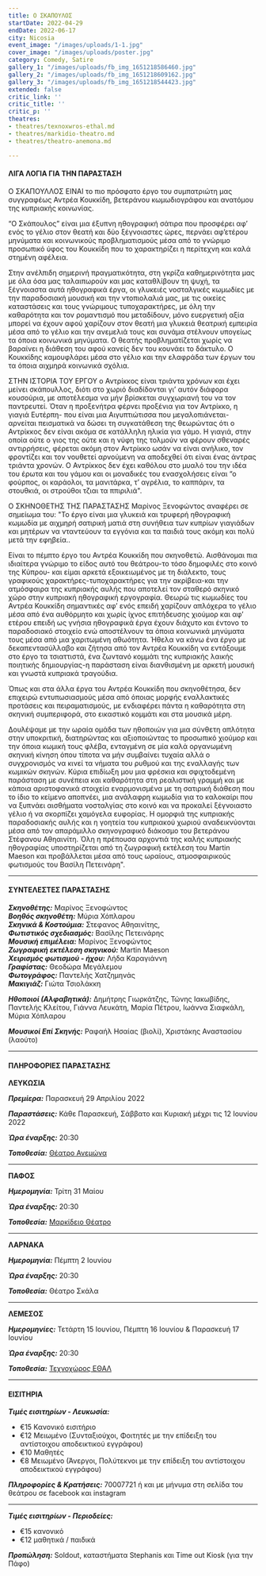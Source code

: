 ```yaml
---
title: Ο ΣΚΑΠΟΥΛΟΣ
startDate: 2022-04-29
endDate: 2022-06-17
city: Nicosia
event_image: "/images/uploads/1-1.jpg"
cover_image: "/images/uploads/poster.jpg"
category: Comedy, Satire
gallery_1: "/images/uploads/fb_img_1651218586460.jpg"
gallery_2: "/images/uploads/fb_img_1651218609162.jpg"
gallery_3: "/images/uploads/fb_img_1651218544423.jpg"
extended: false
critic_link: ''
critic_title: ''
critic_p: ''
theatres:
- theatres/texnoxwros-ethal.md
- theatres/markidio-theatro.md
- theatres/theatro-anemona.md

---
```

#### ΛΙΓΑ ΛΟΓΙΑ ΓΙΑ ΤΗΝ ΠΑΡΑΣΤΑΣΗ

Ο ΣΚΑΠΟΥΛΛΟΣ ΕΙΝΑΙ το πιο πρόσφατο έργο του συμπατριώτη μας συγγραφέως Αντρέα Κουκκίδη, βετεράνου κωμωδιογράφου και ανατόμου της κυπριακής κοινωνίας.

“Ο Σκάπουλος” είναι μια έξυπνη ηθογραφική σάτιρα που προσφέρει αφ’ ενός το γέλιο στον θεατή και δύο ξέγνοιαστες ώρες, περνάει αφ’ετέρου μηνύματα και κοινωνικούς προβληματισμούς μέσα από το γνώριμο προσωπικό ύφος του Κουκκίδη που το χαρακτηρίζει η περίτεχνη και καλά στημένη αφέλεια.

Στην ανέλπιδη σημερινή πραγματικότητα, στη γκρίζα καθημερινότητα μας με όλα όσα μας ταλαιπωρούν και μας καταθλίβουν τη ψυχή, τα ξέγνοιαστα αυτά ηθογραφικά έργα, οι γλυκειές νοσταλγικές κωμωδίες με την παραδοσιακή μουσική και την ντοπιολαλιά μας, με τις οικείες καταστάσεις και τους γνώριμους τυποχαρακτήρες, με όλη την καθαρότητα και τον ρομαντισμό που μεταδίδουν, μόνο ευεργετική αξία μπορεί να έχουν αφού χαρίζουν στον θεατή μια γλυκειά θεατρική εμπειρία μέσα από το γέλιο και την ανεμελιά τους και συνάμα στέλνουν υπογείως τα όποια κοινωνικά μηνύματα. Ο θεατής προβληματίζεται χωρίς να βαραίνει η διάθεση του αφού κανείς δεν του κουνάει το δάκτυλο. Ο Κουκκίδης καμουφλάρει μέσα στο γέλιο και την ελαφράδα των έργων του τα όποια αιχμηρά κοινωνικά σχόλια.

ΣΤΗΝ ΙΣΤΟΡΙΑ ΤΟΥ ΕΡΓΟΥ ο Αντρίκκος είναι τριάντα χρόνων και έχει μείνει σκάπουλλος, διότι στο χωριό διαδίδονται γι’ αυτόν διάφορα κουσούρια, με αποτέλεσμα να μήν βρίσκεται συγχωριανή του να τον παντρευτεί. Όταν η προξενήτρα φέρνει προξένια για τον Αντρίκκο, η γιαγιά Ευτέρπη- που είναι μια Αιγυπτιώτισσα που μεγαλοπιάνεται- αρνείται πεισματικά να δώσει τη συγκατάθεση της θεωρώντας ότι ο Αντρίκκος δεν είναι ακόμα σε κατάλληλη ηλικία για γάμο. Η γιαγιά, στην οποία ούτε ο γιος της ούτε και η νύφη της τολμούν να φέρουν σθεναρές αντιρρήσεις, φέρεται ακόμη στον Αντρίκκο ωσάν να είναι ανήλικο, τον φροντίζει και τον νουθετεί αρνούμενη να αποδεχθεί ότι είναι ένας άντρας τριάντα χρονών. Ο Αντρίκκος δεν έχει καθόλου στο μυαλό του την ιδέα του έρωτα και του γάμου και οι μοναδικές του ενασχολήσεις είναι “ο φούρπος, οι καράολοι, τα μανιτάρκα, τ’ αγρέλια, το καππάριν, τα στουθκιά, οι στρούθοι τζιαι τα ππιριλιά".

Ο ΣΚΗΝΟΘΕΤΗΣ ΤΗΣ ΠΑΡΑΣΤΑΣΗΣ Μαρίνος Ξενοφώντος αναφέρει σε σημείωμα του: "Το έργο είναι μια γλυκειά και τρυφερή ηθογραφική κωμωδία με αιχμηρή σατιρική ματιά στη συνήθεια των κυπρίων γιαγιάδων και μητέρων να νταντεύουν τα εγγόνια και τα παιδιά τους ακόμη και πολύ μετά την εφηβεία..

Είναι το πέμπτο έργο του Αντρέα Κουκκίδη που σκηνοθετώ. Αισθάνομαι πια ιδιαίτερα γνώριμο το είδος αυτό του θεάτρου-το τόσο δημοφιλές στο κοινό της Κύπρου- και είμαι αρκετά εξοικειωμένος με τη διάλεκτο, τους γραφικούς χαρακτήρες-τυποχαρακτήρες για την ακρίβεια-και την ατμόσφαιρα της κυπριακής αυλής που αποτελεί τον σταθερό σκηνικό χώρο στην κυπριακή ηθογραφική εργογραφία. Θεωρώ τις κωμωδίες του Αντρέα Κουκκίδη σημαντικές αφ’ ενός επειδή χαρίζουν απλόχερα το γέλιο μέσα από ένα αυθόρμητο και χωρίς ίχνος επιτήδευσης χιούμορ και αφ’ ετέρου επειδή ως γνήσια ηθογραφικά έργα έχουν διάχυτο και έντονο το παραδοσιακό στοιχείο ενώ αποστέλνουν τα όποια κοινωνικά μηνύματα τους μέσα από μια χαριτωμένη αθωότητα. Ήθελα να κάνω ένα έργο με δεκαπεντασύλλαβο και ζήτησα από τον Αντρέα Κουκκίδη να εντάξουμε στο έργο τα τσιαττιστά, ένα ζωντανό κομμάτι της κυπριακής λαικής  ποιητικής δημιουργίας-η παράσταση είναι διανθισμένη με αρκετή μουσική και γνωστά κυπριακά τραγούδια.

Όπως και στα άλλα έργα του Αντρέα Κουκκίδη που σκηνοθέτησα, δεν επιχειρώ εντυπωσιασμούς μέσα από όποιας μορφής εναλλακτικές προτάσεις και πειραματισμούς, με ενδιαφέρει πάντα η καθαρότητα στη σκηνική συμπεριφορά, στο εικαστικό κομμάτι και στα μουσικά μέρη.

Δουλέψαμε με την ωραία ομάδα των ηθοποιών για μια σύνθετη απλότητα στην υποκριτική, διατηρώντας και αξιοποιώντας το προσωπικό χιούμορ και την όποια κωμική τους φλέβα, ενταγμένη σε μία καλά οργανωμένη σκηνική κίνηση όπου τίποτα να μήν συμβαίνει τυχαία αλλά ο συγχρονισμός να κινεί τα νήματα του ρυθμού και της εναλλαγής των κωμικών σκηνών. Κύρια επιδίωξη μου μια φρέσκια και σφιχτοδεμένη παράσταση με συνέπεια και καθαρότητα στη ρεαλιστική γραμμή και με κάποια αριστοφανικά στοιχεία εναρμονισμένα με τη σατιρική διάθεση που το ίδιο το κείμενο αποπνέει, μια ανάλαφρη κωμωδία για το καλοκαίρι που να ξυπνάει αισθήματα νοσταλγίας στο κοινό και να προκαλεί ξέγνοιαστο γέλιο ή να σκορπίζει χαμόγελα ευφορίας. Η ομορφιά της κυπριακής παραδοσιακής αυλής και η γοητεία του κυπριακού χωριού αναδεικνύονται μέσα από τον απαράμιλλο σκηνογραφικό διάκοσμο του βετεράνου Στέφανου Αθηαινίτη. Όλη η πρέπουσα αρχοντιά της καλής κυπριακής ηθογραφίας υποστηρίζεται από τη ζωγραφική εκτέλεση του Martin Maeson και προβάλλεται μέσα από τους ωραίους, ατμοσφαιρικούς φωτισμούς του Βασίλη Πετεινάρη".

***

#### ΣΥΝΤΕΛΕΣΤΕΣ ΠΑΡΑΣΤΑΣΗΣ

**_Σκηνοθέτης:_** Μαρίνος Ξενοφώντος  
**_Βοηθός σκηνοθέτη:_** Μύρια Χόπλαρου  
**_Σκηνικά & Κοστούμια:_** Στεφανος Αθηαινίτης,  
**_Φωτιστικός σχεδιασμός:_** Βασίλης Πετεινάρης  
**_Μουσική επιμέλεια:_** Μαρίνος Ξενοφώντος  
**_Ζωγραφική εκτέλεση σκηνικού:_** Martin Maeson  
**_Χειρισμός φωτισμού - ήχου:_** Λήδα Καραγιάννη  
**_Γραφίστας:_** Θεοδώρα Μεγάλεμου  
**_Φωτογράφος:_** Παντελής Χατζημηνάς  
**_Μακιγιάζ:_** Γιώτα Τσιολάκκη

**_Ηθοποιοί (Αλφαβητικά):_** Δημήτρης Γιωρκάτζης, Τώνης Ιακωβίδης, Παντελής Κλείτου, Γιάννα Λευκάτη, Μαρία Πέτρου, Ιωάννα Σιαφκάλη, Μύρια Χόπλαρου

**_Μουσικοί Επί Σκηνής:_** Ραφαήλ Ησαίας (βιολί), Χριστάκης Αναστασίου (λαούτο)

***

#### ΠΛΗΡΟΦΟΡΙΕΣ ΠΑΡΑΣΤΑΣΗΣ

**ΛΕΥΚΩΣΙΑ**

**_Πρεμίερα:_** Παρασκευή 29 Απριλίου 2022

**_Παραστάσεις:_** Κάθε Παρασκευή, Σάββατο και Κυριακή μέχρι τις 12 Ιουνίου 2022

**_Ώρα έναρξης:_** 20:30

**_Τοποθεσία:_** [Θέατρο Ανεμώνα](?#map "Χάρτης")

***

**ΠΑΦΟΣ**

**_Ημερομηνία:_** Τρίτη 31 Μαίου

**_Ώρα έναρξης:_** 20:30

**_Τοποθεσία:_** [Μαρκίδειο Θέατρο](?#map)

***

**ΛΑΡΝΑΚΑ**

**_Ημερομηνία:_** Πέμπτη 2 Ιουνίου

**_Ώρα έναρξης:_** 20:30

**_Τοποθεσία:_** Θέατρο Σκάλα

***

**ΛΕΜΕΣΟΣ**

**_Ημερομηνίες:_** Τετάρτη 15 Ιουνίου, Πέμπτη 16 Ιουνίου & Παρασκευή 17 Ιουνίου

**_Ώρα έναρξης:_** 20:30

**_Τοποθεσία:_** [Τεχνοχώρος ΕΘΑΛ](?#map)

***

#### ΕΙΣΙΤΗΡΙΑ

**_Τιμές εισιτηρίων - Λευκωσία:_**

* €15 Κανονικό εισιτήριο
* €12 Μειωμένο (Συνταξιούχοι, Φοιτητές με την επίδειξη του αντίστοιχου αποδεικτικού εγγράφου)
* €10 Μαθητές
* €8 Μειωμένο (Άνεργοι, Πολύτεκνοι με την επίδειξη του αντίστοιχου αποδεικτικού εγγράφου)

**_Πληροφορίες & Κρατήσεις:_** 70007721 ή και με μήνυμα στη σελίδα του θεάτρου σε facebook και instagram

***

**_Τιμές εισιτηρίων - Περιοδείες:_**

* €15 κανονικό
* €12 μαθητικά / παιδικά

**_Προπώληση:_** Soldout, καταστήματα Stephanis και Time out Kiosk (για την Πάφο)